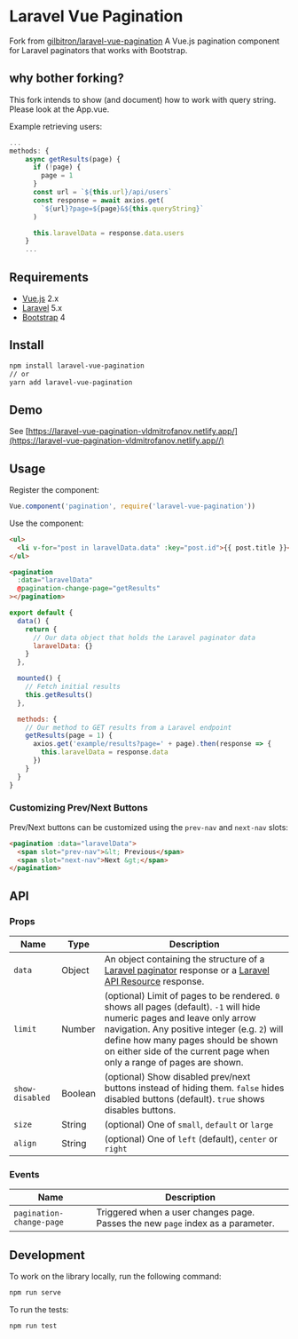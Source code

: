 # Laravel Vue Pagination

Fork from [gilbitron/laravel-vue-pagination](gilbitron/laravel-vue-pagination)
A Vue.js pagination component for Laravel paginators that works with Bootstrap.

## why bother forking?

This fork intends to show (and document) how to work with query string. Please look at the App.vue.

Example retrieving users:

```javascript
...
methods: {
    async getResults(page) {
      if (!page) {
        page = 1
      }
      const url = `${this.url}/api/users`
      const response = await axios.get(
        `${url}?page=${page}&${this.queryString}`
      )

      this.laravelData = response.data.users
    }
	...
```

## Requirements

- [Vue.js](https://vuejs.org/) 2.x
- [Laravel](http://laravel.com/docs/) 5.x
- [Bootstrap](http://getbootstrap.com/) 4

## Install

```bash
npm install laravel-vue-pagination
// or
yarn add laravel-vue-pagination
```

## Demo

See [https://laravel-vue-pagination-vldmitrofanov.netlify.app/](https://laravel-vue-pagination-vldmitrofanov.netlify.app//)

## Usage

Register the component:

```javascript
Vue.component('pagination', require('laravel-vue-pagination'))
```

Use the component:

```html
<ul>
  <li v-for="post in laravelData.data" :key="post.id">{{ post.title }}</li>
</ul>

<pagination
  :data="laravelData"
  @pagination-change-page="getResults"
></pagination>
```

```javascript
export default {
  data() {
    return {
      // Our data object that holds the Laravel paginator data
      laravelData: {}
    }
  },

  mounted() {
    // Fetch initial results
    this.getResults()
  },

  methods: {
    // Our method to GET results from a Laravel endpoint
    getResults(page = 1) {
      axios.get('example/results?page=' + page).then(response => {
        this.laravelData = response.data
      })
    }
  }
}
```

### Customizing Prev/Next Buttons

Prev/Next buttons can be customized using the `prev-nav` and `next-nav` slots:

```html
<pagination :data="laravelData">
  <span slot="prev-nav">&lt; Previous</span>
  <span slot="next-nav">Next &gt;</span>
</pagination>
```

## API

### Props

| Name            | Type    | Description                                                                                                                                                                                                                                                                                |
| --------------- | ------- | ------------------------------------------------------------------------------------------------------------------------------------------------------------------------------------------------------------------------------------------------------------------------------------------ |
| `data`          | Object  | An object containing the structure of a [Laravel paginator](https://laravel.com/docs/5.7/pagination) response or a [Laravel API Resource](https://laravel.com/docs/5.7/eloquent-resources) response.                                                                                       |
| `limit`         | Number  | (optional) Limit of pages to be rendered. `0` shows all pages (default). `-1` will hide numeric pages and leave only arrow navigation. Any positive integer (e.g. `2`) will define how many pages should be shown on either side of the current page when only a range of pages are shown. |
| `show-disabled` | Boolean | (optional) Show disabled prev/next buttons instead of hiding them. `false` hides disabled buttons (default). `true` shows disables buttons.                                                                                                                                                |
| `size`          | String  | (optional) One of `small`, `default` or `large`                                                                                                                                                                                                                                            |
| `align`         | String  | (optional) One of `left` (default), `center` or `right`                                                                                                                                                                                                                                    |

### Events

| Name                     | Description                                                                     |
| ------------------------ | ------------------------------------------------------------------------------- |
| `pagination-change-page` | Triggered when a user changes page. Passes the new `page` index as a parameter. |

## Development

To work on the library locally, run the following command:

```bash
npm run serve
```

To run the tests:

```bash
npm run test
```
